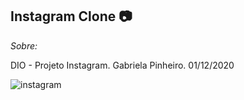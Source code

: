 ## Instagram Clone :camera:



*Sobre:*

DIO - Projeto Instagram. Gabriela Pinheiro. 01/12/2020

![instagram](C:\Users\Hamilton\Downloads\image.jpg)

